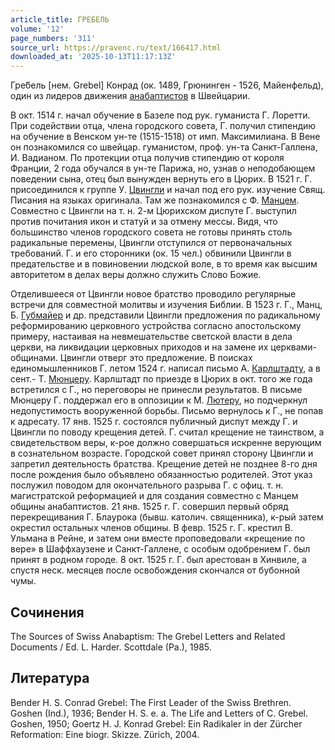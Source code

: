 ```yaml
---
article_title: ГРЕБЕЛЬ
volume: '12'
page_numbers: '311'
source_url: https://pravenc.ru/text/166417.html
downloaded_at: '2025-10-13T11:17:13Z'
---
```


Гре́бель [нем. Grebel] Конрад (ок. 1489, Грюнинген - 1526, Майенфельд), один из лидеров движения [анабаптистов](https://pravenc.ru/text/Анабаптисты.html) в Швейцарии.

В окт. 1514 г. начал обучение в Базеле под рук. гуманиста Г. Лоретти. При содействии отца, члена городского совета, Г. получил стипендию на обучение в Венском ун-те (1515-1518) от имп. Максимилиана. В Вене он познакомился со швейцар. гуманистом, проф. ун-та Санкт-Галлена, И. Вадианом. По протекции отца получив стипендию от короля Франции, 2 года обучался в ун-те Парижа, но, узнав о неподобающем поведении сына, отец был вынужден вернуть его в Цюрих. В 1521 г. Г. присоединился к группе У. [Цвингли](https://pravenc.ru/text/Цвингли.html) и начал под его рук. изучение Свящ. Писания на языках оригинала. Там же познакомился с Ф. [Манцем](https://pravenc.ru/text/Манцем.html). Совместно с Цвингли на т. н. 2-м Цюрихском диспуте Г. выступил против почитания икон и статуй и за отмену мессы. Видя, что большинство членов городского совета не готовы принять столь радикальные перемены, Цвингли отступился от первоначальных требований. Г. и его сторонники (ок. 15 чел.) обвинили Цвингли в предательстве и в повиновении людской воле, в то время как высшим авторитетом в делах веры должно служить Слово Божие.

Отделившееся от Цвингли новое братство проводило регулярные встречи для совместной молитвы и изучения Библии. В 1523 г. Г., Манц, Б. [Губмайер](https://pravenc.ru/text/Губмайер.html) и др. представили Цвингли предложения по радикальному реформированию церковного устройства согласно апостольскому примеру, настаивая на невмешательстве светской власти в дела церкви, на ликвидации церковных приходов и на замене их церквами-общинами. Цвингли отверг это предложение. В поисках единомышленников Г. летом 1524 г. написал письмо А. [Карлштадту](https://pravenc.ru/text/Карлштадту.html), а в сент.- Т. [Мюнцеру](https://pravenc.ru/text/Мюнцеру.html). Карлштадт по приезде в Цюрих в окт. того же года встретился с Г., но переговоры не принесли результатов. В письме Мюнцеру Г. поддержал его в оппозиции к М. [Лютеру](https://pravenc.ru/text/Лютер.html), но подчеркнул недопустимость вооруженной борьбы. Письмо вернулось к Г., не попав к адресату. 17 янв. 1525 г. состоялся публичный диспут между Г. и Цвингли по поводу крещения детей. Г. считал крещение не таинством, а свидетельством веры, к-рое должно совершаться искренне верующим в сознательном возрасте. Городской совет принял сторону Цвингли и запретил деятельность братства. Крещение детей не позднее 8-го дня после рождения было объявлено обязанностью родителей. Этот указ послужил поводом для окончательного разрыва Г. с офиц. т. н. магистратской реформацией и для создания совместно с Манцем общины анабаптистов. 21 янв. 1525 г. Г. совершил первый обряд перекрещивания Г. Блаурока (бывш. католич. священника), к-рый затем окрестил остальных членов общины. В февр. 1525 г. Г. крестил В. Ульмана в Рейне, и затем они вместе проповедовали «крещение по вере» в Шаффхаузене и Санкт-Галлене, с особым одобрением Г. был принят в родном городе. 8 окт. 1525 г. Г. был арестован в Хинвиле, а спустя неск. месяцев после освобождения скончался от бубонной чумы.

## Сочинения

The Sources of Swiss Anabaptism: The Grebel Letters and Related Documents / Ed. L. Harder. Scottdale (Pa.), 1985.

## Литература

Bender H. S. Conrad Grebel: The First Leader of the Swiss Brethren. Goshen (Ind.), 1936; Bender H. S. e. a. The Life and Letters of C. Grebel. Goshen, 1950; Goertz H. J. Konrad Grebel: Ein Radikaler in der Zürcher Reformation: Eine biogr. Skizze. Zürich, 2004.
